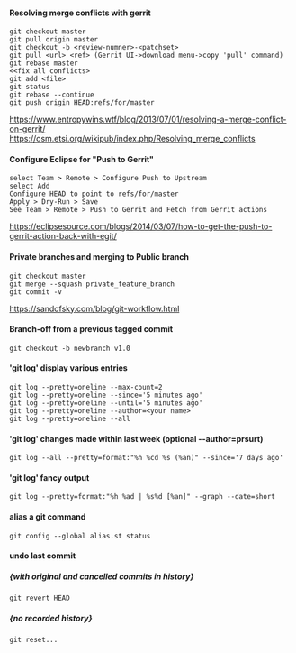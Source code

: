 #### Resolving merge conflicts with gerrit
```
git checkout master
git pull origin master
git checkout -b <review-numner>-<patchset>
git pull <url> <ref> (Gerrit UI->download menu->copy 'pull' command)
git rebase master
<<fix all conflicts>
git add <file>
git status
git rebase --continue
git push origin HEAD:refs/for/master
```
https://www.entropywins.wtf/blog/2013/07/01/resolving-a-merge-conflict-on-gerrit/
https://osm.etsi.org/wikipub/index.php/Resolving_merge_conflicts

#### Configure Eclipse for "Push to Gerrit"
```
select Team > Remote > Configure Push to Upstream
select Add
Configure HEAD to point to refs/for/master
Apply > Dry-Run > Save
See Team > Remote > Push to Gerrit and Fetch from Gerrit actions
```
https://eclipsesource.com/blogs/2014/03/07/how-to-get-the-push-to-gerrit-action-back-with-egit/


#### Private branches and merging to Public branch
```
git checkout master
git merge --squash private_feature_branch
git commit -v
```
https://sandofsky.com/blog/git-workflow.html


#### Branch-off from a previous tagged commit
````
git checkout -b newbranch v1.0
````

#### 'git log' display various entries
````
git log --pretty=oneline --max-count=2
git log --pretty=oneline --since='5 minutes ago'
git log --pretty=oneline --until='5 minutes ago'
git log --pretty=oneline --author=<your name>
git log --pretty=oneline --all
````

#### 'git log' changes made within last week (optional --author=prsurt)
````
git log --all --pretty=format:"%h %cd %s (%an)" --since='7 days ago'
````

#### 'git log' fancy output
````
git log --pretty=format:"%h %ad | %s%d [%an]" --graph --date=short
````
#### alias a git command
````
git config --global alias.st status
````

#### undo last commit 
  ##### {with original and cancelled commits in history}
````
git revert HEAD
````
  ##### {no recorded history}
````
git reset...
````
